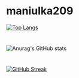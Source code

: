 # maniulka209
[![Top Langs](https://github-readme-stats.vercel.app/api/top-langs/?username=maniulka209&layout=compact&theme=radical)](https://github.com/anuraghazra/github-readme-stats)
#
![Anurag's GitHub stats](https://github-readme-stats.vercel.app/api?username=maniulka209&show_icons=true&theme=radical)
#
[![GitHub Streak](https://github-readme-streak-stats-six-wheat.vercel.app?user=maniulka209&theme=radical)](https://git.io/streak-stats)
